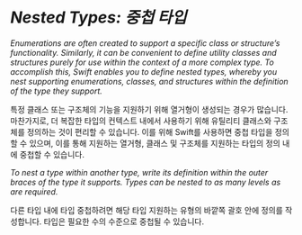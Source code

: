 # *Nested Types: 중첩 타입*

*Enumerations are often created to support a specific class or structure’s functionality. Similarly, it can be convenient to define utility classes and structures purely for use within the context of a more complex type. To accomplish this, Swift enables you to define nested types, whereby you nest supporting enumerations, classes, and structures within the definition of the type they support.*

특정 클래스 또는 구조체의 기능을 지원하기 위해 열거형이 생성되는 경우가 많습니다. 마찬가지로, 더 복잡한 타입의 컨텍스트 내에서 사용하기 위해 유틸리티 클래스와 구조체를 정의하는 것이 편리할 수 있습니다. 이를 위해 Swift를 사용하면 중첩 타입을 정의할 수 있으며, 이를 통해 지원하는 열거형, 클래스 및 구조체를 지원하는 타입의 정의 내에 중첩할 수 있습니다.

*To nest a type within another type, write its definition within the outer braces of the type it supports. Types can be nested to as many levels as are required.*

다른 타입 내에 타입 중첩하려면 해당 타입 지원하는 유형의 바깥쪽 괄호 안에 정의를 작성합니다. 타입은 필요한 수의 수준으로 중첩될 수 있습니다.
